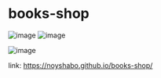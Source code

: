 # books-shop

![image](https://user-images.githubusercontent.com/75336643/158350188-85f77ace-0618-4ae1-b7f6-47c36476f8b0.png)
![image](https://user-images.githubusercontent.com/75336643/158350258-a4c8cba0-4539-44f4-afae-b51049269a43.png)


![image](https://user-images.githubusercontent.com/75336643/158350393-a77b0b53-6790-4f57-b76e-4c5530c2c7b2.png)


link: https://noyshabo.github.io/books-shop/


